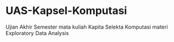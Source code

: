 # UAS-Kapsel-Komputasi
Ujian Akhir Semester mata kuliah Kapita Selekta Komputasi materi Exploratory Data Analysis
